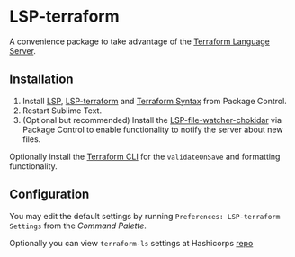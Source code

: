 # LSP-terraform

A convenience package to take advantage of the [Terraform Language Server](https://github.com/hashicorp/terraform-ls).

## Installation

1. Install [LSP](https://packagecontrol.io/packages/LSP), [LSP-terraform](https://packagecontrol.io/packages/LSP-terraform) and [Terraform Syntax](https://packagecontrol.io/packages/Terraform) from Package Control.
2. Restart Sublime Text.
3. (Optional but recommended) Install the [LSP-file-watcher-chokidar](https://github.com/sublimelsp/LSP-file-watcher-chokidar) via Package Control to enable functionality to notify the server about new files.

Optionally install the [Terraform CLI](https://learn.hashicorp.com/tutorials/terraform/install-cli) for the `validateOnSave` and formatting functionality.

## Configuration

You may edit the default settings by running `Preferences: LSP-terraform Settings` from the _Command Palette_.

Optionally you can view `terraform-ls` settings at Hashicorps [repo](https://github.com/hashicorp/terraform-ls/blob/main/docs/SETTINGS.md)

